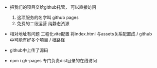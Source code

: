 - 把我们的项目交给github托管， 可以直接访问
    1. 这项服务的名字叫 github pages
    2. 免费的二级运营
        纯静态资源

- 相对地址有问题
    工程化vite配置 将index.html 与assets关系配置成./
    github 中可能有好多个项目
    / 根路径

- github中上传了源码

- npm i gh-pages
    专门负责dist目录的在线访问